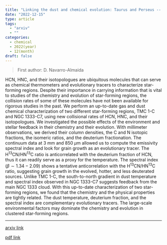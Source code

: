 ```yaml
---
title: "Linking the dust and chemical evolution: Taurus and Perseus -- New collisional rates for HCN, HNC, and their C, N, and H isotopologues"
date: "2022-12-15"
type: article
tags:
  - "arxiv"
  - ""
categories:
  - chemical
  - 2022(year)
  - 12(month)
draft: false
---
```


> First author: D. Navarro-Almaida

 HCN, HNC, and their isotopologues are ubiquitous molecules that can serve as
chemical thermometers and evolutionary tracers to characterize star-forming
regions. Despite their importance in carrying information that is vital to
studies of the chemistry and evolution of star-forming regions, the collision
rates of some of these molecules have not been available for rigorous studies
in the past. We perform an up-to-date gas and dust chemical characterization of
two different star-forming regions, TMC 1-C and NGC 1333-C7, using new
collisional rates of HCN, HNC, and their isotopologues. We investigated the
possible effects of the environment and stellar feedback in their chemistry and
their evolution. With millimeter observations, we derived their column
densities, the C and N isotopic fractions, the isomeric ratios, and the
deuterium fractionation. The continuum data at 3 mm and 850 $\mu$m allowed us
to compute the emissivity spectral index and look for grain growth as an
evolutionary tracer. The H$^{13}$CN/HN$^{13}$C ratio is anticorrelated with the
deuterium fraction of HCN, thus it can readily serve as a proxy for the
temperature. The spectral index $(\beta\sim 1.34-2.09)$ shows a tentative
anticorrelation with the H$^{13}$CN/HN$^{13}$C ratio, suggesting grain growth
in the evolved, hotter, and less deuterated sources. Unlike TMC 1-C, the
south-to-north gradient in dust temperature and spectral index observed in NGC
1333-C7 suggests feedback from the main NGC 1333 cloud. With this up-to-date
characterization of two star-forming regions, we found that the chemistry and
the physical properties are tightly related. The dust temperature, deuterium
fraction, and the spectral index are complementary evolutionary tracers. The
large-scale environmental factors may dominate the chemistry and evolution in
clustered star-forming regions.

---
[arxiv link](http://arxiv.org/abs/2212.07675v1)

[pdf link](http://arxiv.org/pdf/2212.07675v1)